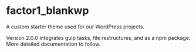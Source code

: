 factor1_blankwp
===============

A custom starter theme used for our WordPress projects.

Version 2.0.0 integrates gulp tasks, file restructures, and as a npm package. More detailed documentation to follow.